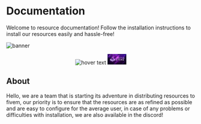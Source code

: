 # Documentation

Welcome to resource documentation! Follow the installation instructions to install our resources easily and hassle-free!

![banner](/banner.png)

<p align="center">
  <img src="/banner.png" width="50" title="hover text">
  <img src="public/banner.png" width="50" alt="accessibility text">
</p>

## About

Hello, we are a team that is starting its adventure in distributing resources to fivem, our priority is to ensure that the resources are as refined as possible and are easy to configure for the average user, in case of any problems or difficulties with installation, we are also available in the discord!